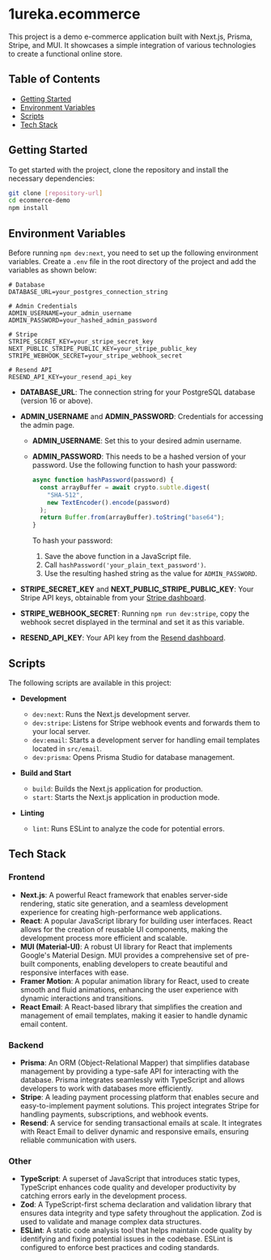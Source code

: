 # 1ureka.ecommerce

This project is a demo e-commerce application built with Next.js, Prisma, Stripe, and MUI. It showcases a simple integration of various technologies to create a functional online store.

## Table of Contents

- [Getting Started](#getting-started)
- [Environment Variables](#environment-variables)
- [Scripts](#scripts)
- [Tech Stack](#tech-stack)

## Getting Started

To get started with the project, clone the repository and install the necessary dependencies:

```bash
git clone [repository-url]
cd ecommerce-demo
npm install
```

## Environment Variables

Before running `npm dev:next`, you need to set up the following environment variables. Create a `.env` file in the root directory of the project and add the variables as shown below:

```dotenv
# Database
DATABASE_URL=your_postgres_connection_string

# Admin Credentials
ADMIN_USERNAME=your_admin_username
ADMIN_PASSWORD=your_hashed_admin_password

# Stripe
STRIPE_SECRET_KEY=your_stripe_secret_key
NEXT_PUBLIC_STRIPE_PUBLIC_KEY=your_stripe_public_key
STRIPE_WEBHOOK_SECRET=your_stripe_webhook_secret

# Resend API
RESEND_API_KEY=your_resend_api_key
```

- **DATABASE_URL**: The connection string for your PostgreSQL database (version 16 or above).

- **ADMIN_USERNAME** and **ADMIN_PASSWORD**: Credentials for accessing the admin page.

  - **ADMIN_USERNAME**: Set this to your desired admin username.
  - **ADMIN_PASSWORD**: This needs to be a hashed version of your password. Use the following function to hash your password:

    ```javascript
    async function hashPassword(password) {
      const arrayBuffer = await crypto.subtle.digest(
        "SHA-512",
        new TextEncoder().encode(password)
      );
      return Buffer.from(arrayBuffer).toString("base64");
    }
    ```

    To hash your password:

    1. Save the above function in a JavaScript file.
    2. Call `hashPassword('your_plain_text_password')`.
    3. Use the resulting hashed string as the value for `ADMIN_PASSWORD`.

- **STRIPE_SECRET_KEY** and **NEXT_PUBLIC_STRIPE_PUBLIC_KEY**: Your Stripe API keys, obtainable from your [Stripe dashboard](https://dashboard.stripe.com/apikeys).

- **STRIPE_WEBHOOK_SECRET**: Running `npm run dev:stripe`, copy the webhook secret displayed in the terminal and set it as this variable.

- **RESEND_API_KEY**: Your API key from the [Resend dashboard](https://resend.com/api-keys).

## Scripts

The following scripts are available in this project:

- **Development**

  - `dev:next`: Runs the Next.js development server.
  - `dev:stripe`: Listens for Stripe webhook events and forwards them to your local server.
  - `dev:email`: Starts a development server for handling email templates located in `src/email`.
  - `dev:prisma`: Opens Prisma Studio for database management.

- **Build and Start**

  - `build`: Builds the Next.js application for production.
  - `start`: Starts the Next.js application in production mode.

- **Linting**
  - `lint`: Runs ESLint to analyze the code for potential errors.

## Tech Stack

### Frontend

- **Next.js**: A powerful React framework that enables server-side rendering, static site generation, and a seamless development experience for creating high-performance web applications.
- **React**: A popular JavaScript library for building user interfaces. React allows for the creation of reusable UI components, making the development process more efficient and scalable.
- **MUI (Material-UI)**: A robust UI library for React that implements Google's Material Design. MUI provides a comprehensive set of pre-built components, enabling developers to create beautiful and responsive interfaces with ease.
- **Framer Motion**: A popular animation library for React, used to create smooth and fluid animations, enhancing the user experience with dynamic interactions and transitions.
- **React Email**: A React-based library that simplifies the creation and management of email templates, making it easier to handle dynamic email content.

### Backend

- **Prisma**: An ORM (Object-Relational Mapper) that simplifies database management by providing a type-safe API for interacting with the database. Prisma integrates seamlessly with TypeScript and allows developers to work with databases more efficiently.
- **Stripe**: A leading payment processing platform that enables secure and easy-to-implement payment solutions. This project integrates Stripe for handling payments, subscriptions, and webhook events.
- **Resend**: A service for sending transactional emails at scale. It integrates with React Email to deliver dynamic and responsive emails, ensuring reliable communication with users.

### Other

- **TypeScript**: A superset of JavaScript that introduces static types, TypeScript enhances code quality and developer productivity by catching errors early in the development process.
- **Zod**: A TypeScript-first schema declaration and validation library that ensures data integrity and type safety throughout the application. Zod is used to validate and manage complex data structures.
- **ESLint**: A static code analysis tool that helps maintain code quality by identifying and fixing potential issues in the codebase. ESLint is configured to enforce best practices and coding standards.
